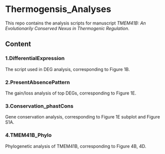 # Thermogensis_Analyses

This repo contains the analysis scripts for manuscript
 *TMEM41B: An Evolutionarily Conserved Nexus in Thermogenic Regulation*.

## Content

### 1.DifferentialExpression

The script used in DEG analysis, corresponding to Figure 1B.

### 2.PresentAbsencePattern

The gain/loss analysis of top DEGs, corresponding to Figure 1E.

### 3.Conservation_phastCons

Gene conservation analysis, corresponding to Figure 1E subplot and Figure S1A.

### 4.TMEM41B_Phylo

Phylogenetic analysis of TMEM41B, corresponding to Figure 4B, 4D.
